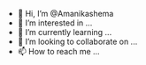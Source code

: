 - 👋 Hi, I’m @Amanikashema
- 👀 I’m interested in ...
- 🌱 I’m currently learning ...
- 💞️ I’m looking to collaborate on ...
- 📫 How to reach me ...

<!---
Amanikashema/Amanikashema is a ✨ special ✨ repository because its `README.md` (this file) appears on your GitHub profile.
You can click the Preview link to take a look at your changes.
--->
